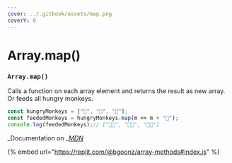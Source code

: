 ```yaml
---
cover: ../.gitbook/assets/map.png
coverY: 0
---
```


# Array.map()

### `Array.map()` <a href="d50b" id="d50b"></a>

Calls a function on each array element and returns the result as new array. Or feeds all hungry monkeys.

```javascript
const hungryMonkeys = ["🐒", "🦍", "🦧"];
const feededMonkeys = hungryMonkeys.map(m => m + "🍌");
console.log(feededMonkeys);// ["🐒🍌", "🦍🍌", "🦧🍌"]
```

\_Documentation on \_[_MDN_](https://developer.mozilla.org/docs/Web/JavaScript/Reference/Global\_Objects/Array/map)

{% embed url="https://replit.com/@bgoonz/array-methods#index.js" %}
